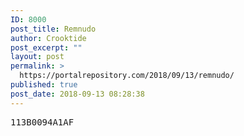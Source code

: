 ```yaml
---
ID: 8000
post_title: Remnudo
author: Crooktide
post_excerpt: ""
layout: post
permalink: >
  https://portalrepository.com/2018/09/13/remnudo/
published: true
post_date: 2018-09-13 08:28:38
---
```

<pre>113B0094A1AF</pre>